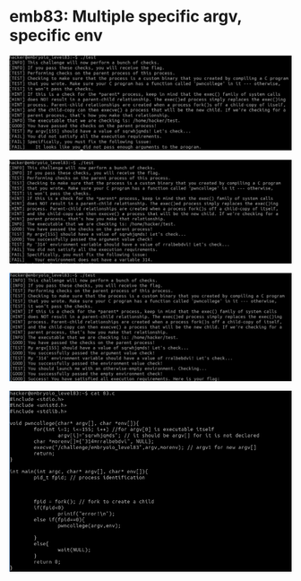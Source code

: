 # emb83: Multiple specific argv, specific env

![Should send multiple specific argv](<../.gitbook/assets/image (40).png>)

![Now I should set the environment](<../.gitbook/assets/image (243) (1).png>)

![Now I get the flag. ](<../.gitbook/assets/image (66).png>)

![](<../.gitbook/assets/image (242).png>)
